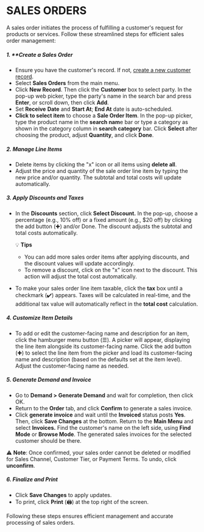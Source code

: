 
# SALES ORDERS

A sales order initiates the process of fulfilling a customer's request for products or services. Follow these streamlined steps for efficient sales order management:

##### 1. **Create a Sales Order

* Ensure you have the customer's record. If not, [create a new customer record](https://github.com/Fx-Professional-Services/HorizonDocs/blob/sales_order/Horizon%20User%20Guide/03%20Customers/Create%20a%20New%20Customer%20Record.md).
* Select **Sales Orders** from the main menu. 
* Click **New Record**. Then click the **Customer** box to select party. In the pop-up web picker, type the party's name in the search bar and press **Enter**, or scroll down, then click **Add**.
 * Set **Receive** **Date** and **Start At**; **End At** date is auto-scheduled.
 * **Click to select item** to choose a **Sale Order Item**. In the pop-up picker, type the product name in the **search nam**e bar or type a category as shown in the category column in **search category** bar. Click **Select** after choosing the product, adjust **Quantity**, and click **Done**. 
##### 2. **Manage Line Items**

* Delete items by clicking the "x" icon or all items using **delete all**.
* Adjust the price and quantity of the sale order line item by typing the new price and/or quantity. The subtotal and total costs will update automatically.
##### 3. **Apply Discounts and Taxes**

* In the **Discounts** section, click **Select Discount.** In the pop-up, choose a percentage (e.g., 10% off) or a fixed amount (e.g., $20 off) by clicking the add button (✚) and/or Done. The discount adjusts the subtotal and total costs automatically.

	💡 **Tips**
	* You can add more sales order items after applying discounts, and the discount values will update accordingly. 
	* To remove a discount, click on the "x" icon next to the discount. This action will adjust the total cost automatically.

* To make your sales order line item taxable, click the **tax** box until a checkmark (✔️) appears. Taxes will be calculated in real-time, and the additional tax value will automatically reflect in the **total cost** calculation. 
##### 4. **Customize Item Details**

* To add or edit the customer-facing name and description for an item, click the hamburger menu button (☰).  A picker will appear, displaying the line item alongside its customer-facing name. Click the add button (✚) to select the line item from the picker and load its customer-facing name and description (based on the defaults set at the item level). Adjust the customer-facing name as needed.
##### 5. **Generate Demand and Invoice**

* Go to **Demand > Generate Demand** and wait for completion, then click OK.
* Return to the **Order** tab, and click **Confirm** to generate a sales invoice. 
* Click **generate invoice** and wait until the **Invoiced** status posts **Yes**. Then, click **Save Changes** at the bottom. Return to the **Main Menu** and select **Invoices.** Find the customer's name on the left side, using **Find Mode** or **Browse Mode**. The generated sales invoices for the selected customer should be there. 

⚠️ **Note**:  Once confirmed, your sales order cannot be deleted or modified for Sales Channel, Customer Tier, or Payment Terms. To undo, click **unconfirm**.

##### 6. **Finalize and Print**
- Click **Save Changes** to apply updates.
- To print, click **Print** (🖨️) at the top right of the screen.

Following these steps ensures efficient management and accurate processing of sales orders.